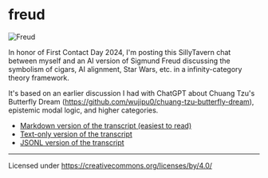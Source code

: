 # freud

![Freud](https://www.wujipu0.org/_/b2/73/562d7b6213cd919e9026603e59f302ec062c3634d46ba6d42bba2020aa0c.png)

In honor of First Contact Day 2024, I'm posting this SillyTavern chat between
myself and an AI version of Sigmund Freud discussing the symbolism of cigars,
AI alignment, Star Wars, etc. in a infinity-category theory framework.

It's based on an earlier discussion I had with ChatGPT about
Chuang Tzu's Butterfly Dream
(https://github.com/wujipu0/chuang-tzu-butterfly-dream),
epistemic modal logic, and higher categories.

* [Markdown version of the transcript (easiest to read)](Freud_-_2024-4-4_@19h_11m_21s_150ms.md)
* [Text-only version of the transcript](https://www.wujipu0.org/_/41/65/6199adc814bee7fa59bc5360e8c9d09476370df85f7e6413ca00ec1ef865.txt)
* [JSONL version of the transcript](https://www.wujipu0.org/_/4c/eb/991640d7917380ee550e2a033a444eb547f0bf3b0db9d3a8e9f128a53c34.txt)

---

Licensed under https://creativecommons.org/licenses/by/4.0/
